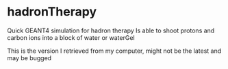 # hadronTherapy

Quick GEANT4 simulation for hadron therapy
Is able to shoot protons and carbon ions into a block of water or waterGel

This is the version I retrieved from my computer, might not be the latest and may be bugged